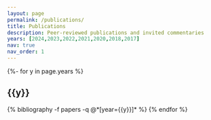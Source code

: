 ```yaml
---
layout: page
permalink: /publications/
title: Publications
description: Peer-reviewed publications and invited commentaries
years: [2024,2023,2022,2021,2020,2018,2017]
nav: true
nav_order: 1
---
```

<!-- _pages/publications.md -->
<div class="publications">

{%- for y in page.years %}
  <h2 class="year">{{y}}</h2>
  {% bibliography -f papers -q @*[year={{y}}]* %}
{% endfor %}

</div>
